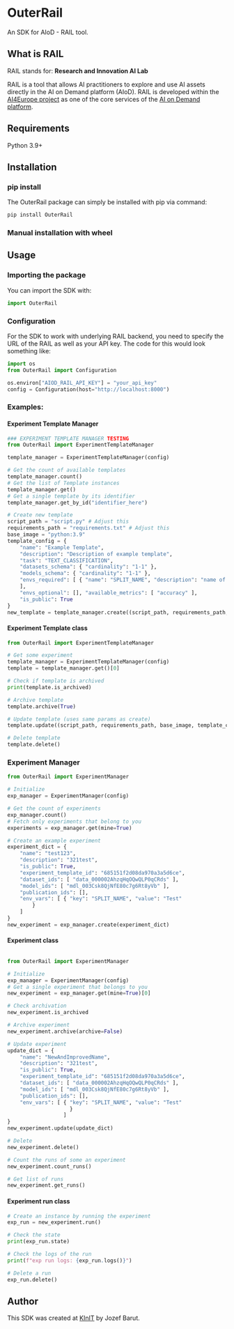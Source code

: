 # OuterRail

An SDK for AIoD - RAIL tool.

## What is RAIL

RAIL stands for: __Research and Innovation AI Lab__

RAIL is a tool that allows AI practitioners to explore and use AI assets 
directly in the AI on Demand platform (AIoD). RAIL is developed within the 
[AI4Europe project](https://www.ai4europe.eu) as one of the core services 
of the [AI on Demand platform](https://aiod.eu).

## Requirements

Python 3.9+

## Installation 
### pip install
The OuterRail package can simply be installed with pip via command:
```sh
pip install OuterRail
```
### Manual installation with wheel

## Usage

### Importing the package

You can import the SDK with:
```python
import OuterRail
```
### Configuration
For the SDK to work with underlying RAIL backend, you need to 
specify the URL of the RAIL as well as your API key.
The code for this would look something like:

```python
import os
from OuterRail import Configuration

os.environ["AIOD_RAIL_API_KEY"] = "your_api_key"
config = Configuration(host="http://localhost:8000")
```

### Examples:

#### Experiment Template Manager
```python
### EXPERIMENT TEMPLATE MANAGER TESTING
from OuterRail import ExperimentTemplateManager

template_manager = ExperimentTemplateManager(config)

# Get the count of available templates
template_manager.count()
# Get the list of Template instances
template_manager.get()
# Get a single template by its identifier
template_manager.get_by_id("identifier_here")

# Create new template
script_path = "script.py" # Adjust this
requirements_path = "requirements.txt" # Adjust this
base_image = "python:3.9"
template_config = {
    "name": "Example Template",
    "description": "Description of example template",
    "task": "TEXT_CLASSIFICATION",
    "datasets_schema": { "cardinality": "1-1" },
    "models_schema": { "cardinality": "1-1" },
    "envs_required": [ { "name": "SPLIT_NAME", "description": "name of a subset" }
    ],
    "envs_optional": [], "available_metrics": [ "accuracy" ],
    "is_public": True
}
new_template = template_manager.create((script_path, requirements_path, base_image, template_config))
```

#### Experiment Template class

```python
from OuterRail import ExperimentTemplateManager

# Get some experiment
template_manager = ExperimentTemplateManager(config)
template = template_manager.get()[0]

# Check if template is archived
print(template.is_archived)

# Archive template
template.archive(True)

# Update template (uses same params as create)
template.update((script_path, requirements_path, base_image, template_config)).name

# Delete template
template.delete()
```

### Experiment Manager
```python
from OuterRail import ExperimentManager

# Initialize
exp_manager = ExperimentManager(config)

# Get the count of experiments
exp_manager.count()
# Fetch only experiments that belong to you
experiments = exp_manager.get(mine=True)

# Create an example experiment
experiment_dict = {
    "name": "test123",
    "description": "321test",
    "is_public": True,
    "experiment_template_id": "685151f2d08da970a3a5d6ce",
    "dataset_ids": [ "data_000002AhzqHqOQwQLP0qCRds" ],
    "model_ids": [ "mdl_003Csk8QjNfE80c7g6Rt8yVb" ],
    "publication_ids": [],
    "env_vars": [ { "key": "SPLIT_NAME", "value": "Test"
        }
    ]
}
new_experiment = exp_manager.create(experiment_dict)
```

#### Experiment class

```python

from OuterRail import ExperimentManager

# Initialize
exp_manager = ExperimentManager(config)
# Get a single experiment that belongs to you
new_experiment = exp_manager.get(mine=True)[0]

# Check archivation
new_experiment.is_archived

# Archive experiment
new_experiment.archive(archive=False)

# Update experiment
update_dict = {
    "name": "NewAndImprovedName",
    "description": "321test",
    "is_public": True,
    "experiment_template_id": "685151f2d08da970a3a5d6ce",
    "dataset_ids": [ "data_000002AhzqHqOQwQLP0qCRds" ],
    "model_ids": [ "mdl_003Csk8QjNfE80c7g6Rt8yVb" ],
    "publication_ids": [],
    "env_vars": [ { "key": "SPLIT_NAME", "value": "Test"
                    }
                  ]
}
new_experiment.update(update_dict)

# Delete
new_experiment.delete()

# Count the runs of some an experiment
new_experiment.count_runs()

# Get list of runs
new_experiment.get_runs()
```

#### Experiment run class

```python
# Create an instance by running the experiment
exp_run = new_experiment.run()

# Check the state
print(exp_run.state)

# Check the logs of the run
print(f"exp run logs: {exp_run.logs()}")

# Delete a run
exp_run.delete()
```

## Author

This SDK was created at [KInIT](https://kinit.sk) by Jozef Barut.
